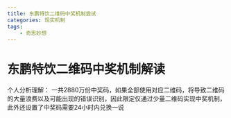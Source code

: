 ```yaml
---
title: 东鹏特饮二维码中奖机制尝试
categories: 现实机制
tags:
    - 奇思妙想
---
```

# 东鹏特饮二维码中奖机制解读

个人分析理解：
一共2880万份中奖码，如果全部使用对应二维码，将导致二维码的大量浪费以及可能出现的错误识别，因此限定仅通过少量二维码实现中奖机制，此外还设置了中奖码需要24小时内兑换一说
<!-- more -->